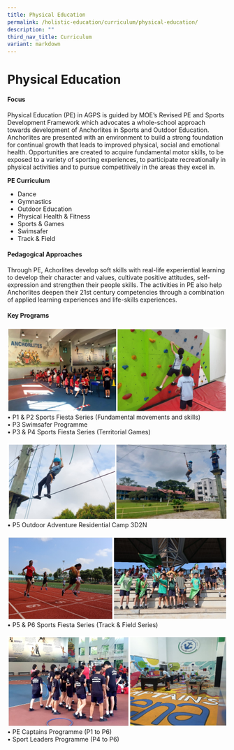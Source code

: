 ```yaml
---
title: Physical Education
permalink: /holistic-education/curriculum/physical-education/
description: ""
third_nav_title: Curriculum
variant: markdown
---
```

Physical Education
==================

#### Focus
Physical Education (PE) in AGPS is guided by MOE’s Revised PE and Sports Development Framework which advocates a whole-school approach towards development of Anchorlites in Sports and Outdoor Education. Anchorlites are presented with an environment to build a strong foundation for continual growth that leads to improved physical, social and emotional health. Opportunities are created to acquire fundamental motor skills, to be exposed to a variety of sporting experiences, to participate recreationally in physical activities and to pursue competitively in the areas they excel in.

**PE Curriculum**

*   Dance
*   Gymnastics
*   Outdoor Education
*   Physical Health &amp; Fitness
*   Sports &amp; Games
*   Swimsafer
*   Track &amp; Field

#### Pedagogical Approaches
Through PE, Achorlites develop soft skills with real-life experiential learning to develop their character and values, cultivate positive attitudes, self-expression and strengthen their people skills. The activities in PE also help Anchorlites deepen their 21st century competencies through a combination of applied learning experiences and life-skills experiences.

#### Key Programs
![P1 &amp; P2 Sports Fiesta Series (Fundamental movements and skills)](/images/Curriculum/Physical%20Education/P1___P2_Sports_Fiesta_Series.jpg)
•	P1 &amp; P2 Sports Fiesta Series (Fundamental movements and skills)<br>
•	P3 Swimsafer Programme<br>
•	P3 &amp; P4 Sports Fiesta Series (Territorial Games)<br><br>
![P5 Outdoor Adventure Residential Camp 3D2N](/images/Curriculum/Physical%20Education/P5_Outdoor_Adventure_Residential_Camp_3D2N.jpg)
•	P5 Outdoor Adventure Residential Camp 3D2N<br><br>
![P5 &amp; P6 Sports Fiesta Series (Track &amp; Field Series) ](/images/Curriculum/Physical%20Education/P5___P6_Sports_Fiesta_Series__Track___Field_Series_.jpg)
•	P5 &amp; P6 Sports Fiesta Series (Track &amp; Field Series) <br><br>
![PE Captains Programme (P1 to P6)](/images/Curriculum/Physical%20Education/PE_Captains_Programme__P1_to_P6_.jpg)
•	PE Captains Programme (P1 to P6)<br>
•	Sport Leaders Programme (P4 to P6)